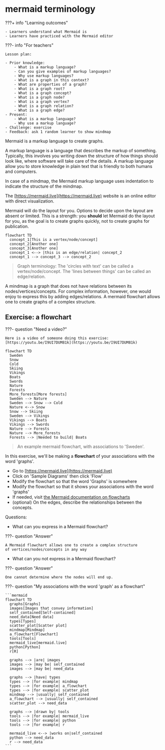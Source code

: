 # mermaid terminology

???+ info "Learning outcomes"

    - Learners understand what Mermaid is
    - Learners have practiced with the Mermaid editor

???- info "For teachers"

    Lesson plan:

    - Prior knowledge:
        - What is a markup language?
        - Can you give examples of markup languages?
        - Why use markup languages?
        - What is a graph in this context?
        - What are properties of a graph?
        - What is a graph root?
        - What is a graph concept?
        - What is a graph node?
        - What is a graph vertex?
        - What is a graph relation?
        - What is a graph edge?
    - Present:
        - What is a markup language?
        - Why use a markup language?
    - Challenge: exercise
    - Feedback: ask 1 random learner to show mindmap

Mermaid is a markup language to create graphs.

A markup language is a language that describes the markup of something.
Typically, this involves you writing down the structure
of how things should look like,
where software will take care of the details.
A markup language allow you to store knowledge in plain text that is friendly
to both humans and computers.

In case of a mindmap, the Mermaid markup language uses indentation
to indicate the structure of the mindmap.

The [https://mermaid.live](https://mermaid.live) website is an online editor
with direct visualization.

Mermaid will do the layout for you.
Options to decide upon the layout are absent or limited.
This is a strength: you **should** let Mermaid do the layout for you,
as the goal is to create graphs quickly, not to create graphs for publication.

```mermaid
flowchart TD
  concept_1[This is a vertex/node/concept]
  concept_2[Another one]  
  concept_3[Another one]  
  concept_1 <--> |this is an edge/relation| concept_2
  concept_1 --> concept_3 --> concept_2
```

> Graph terminology:
> The 'circles with text' can be called a vertex/node/concept.
> The 'lines between things' can be called an edge/relation.

A mindmap is a graph that does not have relations between its
nodes/vertices/concepts.
For complex information, however, one would enjoy to express this
by adding edges/relations.
A mermaid flowchart allows one to create graphs of a complex structure.

## Exercise: a flowchart

???- question "Need a video?"

    Here is a video of someone doing this exercise: [https://youtu.be/I9UI7DUM81k](https://youtu.be/I9UI7DUM81k)

```mermaid
flowchart TD
  Sweden
  Snow
  Cold
  Skiing
  Vikings
  Boats
  Swords
  Nature
  Forests
  More_forests[More forests]
  Sweden --> Nature
  Sweden --> Snow --> Cold
  Nature <--> Snow
  Snow --> Skiing
  Sweden --> Vikings
  Vikings --> Boats
  Vikings --> Swords
  Nature --> Forests
  Nature --> More_forests
  Forests --> |Needed to build| Boats
```

> An example mermaid flowchart, with associations to 'Sweden'.

In this exercise, we'll be making a **flowchart**
of your associations with the word 'graphs'.

- Go to [https://mermaid.live](https://mermaid.live)
- Click on 'Sample Diagrams' then click 'Flow'
- Modify the flowchart so that the word 'Graphs' is somewhere
- Modify the flowchart so that it shows your associations with the word 'graphs'
- If needed, visit [the Mermaid documentation on flowcharts](https://mermaid.js.org/syntax/flowchart.html)
- (optional) On the edges, describe the relationships between the concepts.

Questions:

- What can you express in a Mermaid flowchart?

???- question "Answer"

    A Mermaid flowchart allows one to create a complex structure
    of vertices/nodes/concepts in any way

- What can you not express in a Mermaid flowchart?

???- question "Answer"

    One cannot determine where the nodes will end up.

???- question "My associations with the word 'graph' as a flowchart"

    ```mermaid
    flowchart TD
      graphs[Graphs]
      images[Images that convey information]
      self_contained[Self-contained]
      need_data[Need data]
      types[Types]
      scatter_plot[Scatter plot]
      mindmap[Mindmap]
      a_flowchart[Flowchart]
      tools[Tools]
      mermaid_live[mermaid.live]
      python[Python]
      r[R]

      graphs --> |are| images
      images --> |may be| self_contained
      images --> |may be| need_data

      graphs --> |have| types
      types --> |for example| mindmap
      types --> |for example| a_flowchart    
      types --> |for example| scatter_plot
      mindmap --> |usually| self_contained
      a_flowchart --> |usually| self_contained
      scatter_plot --> need_data

      graphs --> |drawn by| tools
      tools --> |for example| mermaid_live
      tools --> |for example| python
      tools --> |for example| r

      mermaid_live <--> |works on|self_contained
      python --> need_data
      r --> need_data
    ```
